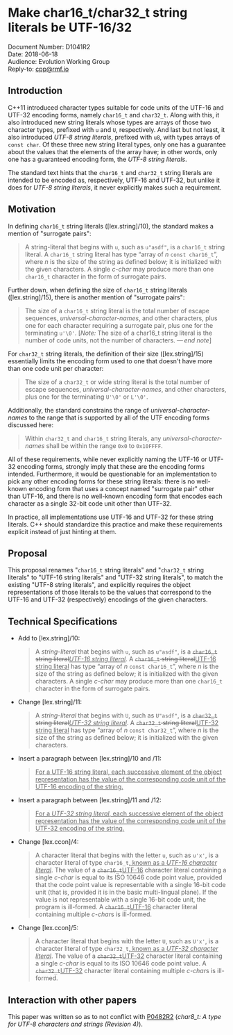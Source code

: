 # Make char16_t/char32_t string literals be UTF-16/32

Document Number: D1041R2  
Date: 2018-06-18  
Audience: Evolution Working Group  
Reply-to: cpp@rmf.io

## Introduction

C++11 introduced character types suitable for code units of the UTF-16 and
UTF-32 encoding forms, namely `char16_t` and `char32_t`. Along with this, it
also introduced new string literals whose types are arrays of those two
character types, prefixed with `u` and `U`, respectively. And last but not
least, it also introduced *UTF-8 string literals*, prefixed with `u8`, with
types arrays of `const char`. Of these three new string literal types, only one
has a guarantee about the values that the elements of the array have; in other
words, only one has a guaranteed encoding form, the *UTF-8 string literals*.

The standard text hints that the `char16_t` and `char32_t` string literals are
intended to be encoded as, respectively, UTF-16 and UTF-32, but unlike it does
for *UTF-8 string literals*, it never explicitly makes such a requirement.

## Motivation

In defining `char16_t` string literals ([lex.string]/10), the standard makes a
mention of "surrogate pairs":

> A string-literal that begins with `u`, such as `u"asdf"`, is a `char16_t`
> string literal.  A `char16_t` string literal has type “array of *n* `const
> char16_t`”, where *n* is the size of the string as defined below; it is
> initialized with the given characters. A single *c-char* may produce more
> than one `char16_t` character in the form of surrogate pairs.

Further down, when defining the size of `char16_t` string literals
([lex.string]/15), there is another mention of "surrogate pairs":

> The size of a `char16_t` string literal is the total number of escape
> sequences, *universal-character-names*, and other characters, plus one for
> each character requiring a surrogate pair, plus one for the terminating
> `u'\0'`.  [*Note:* The size of a char16_­t string literal is the number of
> code units, not the number of characters. — *end note*]

For `char32_t` string literals, the definition of their size (\[lex.string]/15)
essentially limits the encoding form used to one that doesn't have more than
one code unit per character:

> The size of a `char32_t` or wide string literal is the total number of escape
> sequences, *universal-character-names*, and other characters, plus one for
> the terminating `U'\0'` or `L'\0'`.

Additionally, the standard constrains the range of *universal-character-names*
to the range that is supported by all of the UTF encoding forms discussed here:

> Within `char32_t` and `char16_t` string literals, any
> *universal-character-names* shall be within the range `0x0` to `0x10FFFF`.

All of these requirements, while never explicitly naming the UTF-16 or UTF-32
encoding forms, strongly imply that these are the encoding forms intended.
Furthermore, it would be questionable for an implementation to pick any other
encoding forms for these string literals: there is no well-known encoding form
that uses a concept named "surrogate pair" other than UTF-16, and there is no
well-known encoding form that encodes each character as a single 32-bit code
unit other than UTF-32.

In practice, all implementations use UTF-16 and UTF-32 for these string
literals. C++ should standardize this practice and make these requirements
explicit instead of just hinting at them.

## Proposal

This proposal renames "`char16_t` string literals" and "`char32_t` string
literals" to "UTF-16 string literals" and "UTF-32 string literals", to match
the existing "UTF-8 string literals", and explicitly requires the object
representations of those literals to be the values that correspond to the
UTF-16 and UTF-32 (respectively) encodings of the given characters.

## Technical Specifications

 - Add to [lex.string]/10:

    > A *string-literal* that begins with `u`, such as `u"asdf"`, is a
    > <del>`char16_t` string literal</del><ins>*UTF-16 string literal*</ins>. A
    > <del>`char16_t` string literal</del><ins>UTF-16 string literal</ins> has
    > type “array of *n* `const char16_t`”, where *n* is the size of the string
    > as defined below; it is initialized with the given characters. A single
    > *c-char* may produce more than one `char16_t` character in the form of
    > surrogate pairs.

 - Change [lex.string]/11:

    > A *string-literal* that begins with `U`, such as `U"asdf"`, is a
    > <del>`char32_t` string literal</del><ins>*UTF-32 string literal*</ins>.
    > A <del>`char32_t` string literal</del><ins>UTF-32 string literal</ins>
    > has type “array of *n* `const char32_t`”, where *n* is the size of the
    > string as defined below; it is initialized with the given characters.

 - Insert a paragraph between [lex.string]/10 and /11:

    > <ins>For a UTF-16 string literal, each successive element of the object
    > representation has the value of the corresponding code unit of the UTF-16
    > encoding of the string.</ins>

- Insert a paragraph between [lex.string]/11 and /12:

    > <ins>For a *UTF-32 string literal*, each successive element of the object
    > representation has the value of the corresponding code unit of the UTF-32
    > encoding of the string.</ins>

- Change [lex.ccon]/4:

    > A character literal that begins with the letter `u`, such as `u'x'`, is a
    > character literal of type `char16_t`<ins>, known as a *UTF-16 character
    > literal*</ins>. The value of a <del>`char16_t`</del><ins>UTF-16</ins>
    > character literal containing a single *c-char* is equal to its ISO 10646
    > code point value, provided that the code point value is representable with
    > a single 16-bit code unit (that is, provided it is in the basic
    > multi-lingual plane). If the value is not representable with a single
    > 16-bit code unit, the program is ill-formed. A
    > <del>`char16_t`</del><ins>UTF-16</ins> character literal containing
    > multiple *c-char*s is ill-formed.

- Change [lex.ccon]/5:

    > A character literal that begins with the letter `U`, such as `U'x'`, is a
    > character literal of type `char32_t`<ins>, known as a *UTF-32 character
    > literal*</ins>. The value of a <del>`char32_­t`</del><ins>UTF-32</ins>
    > character literal containing a single *c-char* is equal to its ISO 10646
    > code point value. A <del>`char32_­t`</del><ins>UTF-32</ins> character
    > literal containing multiple *c-char*s is ill-formed.

## Interaction with other papers

This paper was written so as to not conflict with
[P0482R2](https://wg21.link/p0482r4) (*char8_t: A type for UTF-8 characters and
strings (Revision 4)*).

